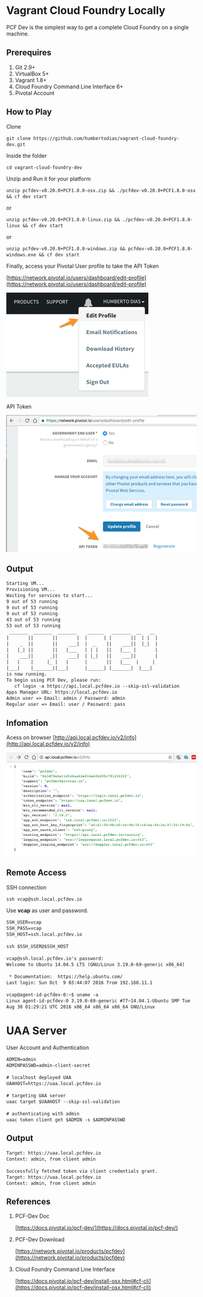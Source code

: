 # Vagrant Cloud Foundry Locally

PCF Dev is the simplest way to get a complete Cloud Foundry on a single machine.


## Prerequires

1. Git 2.9+
2. VirtualBox 5+
3. Vagrant 1.8+
4. Cloud Foundry Command Line Interface 6+
5. Pivotal Account

## How to Play

Clone

```
git clone https://github.com/humbertodias/vagrant-cloud-foundry-dev.git
```

Inside the folder

```
cd vagrant-cloud-foundry-dev
```

Unzip and Run it for your platform

```
unzip pcfdev-v0.20.0+PCF1.8.0-osx.zip && ./pcfdev-v0.20.0+PCF1.8.0-osx && cf dev start
```

or

```
unzip pcfdev-v0.20.0+PCF1.8.0-linux.zip && ./pcfdev-v0.20.0+PCF1.8.0-linux && cf dev start
```

or

```
unzip pcfdev-v0.20.0+PCF1.8.0-windows.zip && pcfdev-v0.20.0+PCF1.8.0-windows.exe && cf dev start
```

Finally, access your Pivotal User profile to take the API Token

[https://network.pivotal.io/users/dashboard/edit-profile](https://network.pivotal.io/users/dashboard/edit-profile)

![Pivotal User Profile](doc/pcf-user-profile.png)

API Token

![Pivotal User Profile](doc/pcf-api-token.png)


## Output

```
Starting VM...
Provisioning VM...
Waiting for services to start...
9 out of 53 running
9 out of 53 running
9 out of 53 running
43 out of 53 running
53 out of 53 running
 _______  _______  _______    ______   _______  __   __
|       ||       ||       |  |      | |       ||  | |  |
|    _  ||       ||    ___|  |  _    ||    ___||  |_|  |
|   |_| ||       ||   |___   | | |   ||   |___ |       |
|    ___||      _||    ___|  | |_|   ||    ___||       |
|   |    |     |_ |   |      |       ||   |___  |     |
|___|    |_______||___|      |______| |_______|  |___|
is now running.
To begin using PCF Dev, please run:
   cf login -a https://api.local.pcfdev.io --skip-ssl-validation
Apps Manager URL: https://local.pcfdev.io
Admin user => Email: admin / Password: admin
Regular user => Email: user / Password: pass
```

## Infomation

Acess on browser [http://api.local.pcfdev.io/v2/info](http://api.local.pcfdev.io/v2/info)

![Preview](doc/pcfdev-info.png)


## Remote Access

SSH connection

```
ssh vcap@ssh.local.pcfdev.io
```

Use **vcap** as user and password.

```
SSH_USER=vcap
SSH_PASS=vcap
SSH_HOST=ssh.local.pcfdev.io

ssh $SSH_USER@$SSH_HOST

vcap@ssh.local.pcfdev.io's password: 
Welcome to Ubuntu 14.04.5 LTS (GNU/Linux 3.19.0-69-generic x86_64)

 * Documentation:  https://help.ubuntu.com/
Last login: Sun Oct  9 03:44:07 2016 from 192.168.11.1

vcap@agent-id-pcfdev-0:~$ uname -a
Linux agent-id-pcfdev-0 3.19.0-69-generic #77~14.04.1-Ubuntu SMP Tue Aug 30 01:29:21 UTC 2016 x86_64 x86_64 x86_64 GNU/Linux
```


# UAA Server

User Account and Authentication

```
ADMIN=admin
ADMINPASSWD=admin-client-secret

# localhost deployed UAA
UAAHOST=https://uaa.local.pcfdev.io

# targeting UAA server
uaac target $UAAHOST --skip-ssl-validation

# authenticating with admin
uaac token client get $ADMIN -s $ADMINPASSWD
```

##  Output

```
Target: https://uaa.local.pcfdev.io
Context: admin, from client admin

Successfully fetched token via client credentials grant.
Target: https://uaa.local.pcfdev.io
Context: admin, from client admin
```

## References

1. PCF-Dev Doc
	
	[https://docs.pivotal.io/pcf-dev/](https://docs.pivotal.io/pcf-dev/)

2. PCF-Dev Download

	[https://network.pivotal.io/products/pcfdev](https://network.pivotal.io/products/pcfdev)
	
3. Cloud Foundry Command Line Interface

	[https://docs.pivotal.io/pcf-dev/install-osx.html#cf-cli](https://docs.pivotal.io/pcf-dev/install-osx.html#cf-cli)
